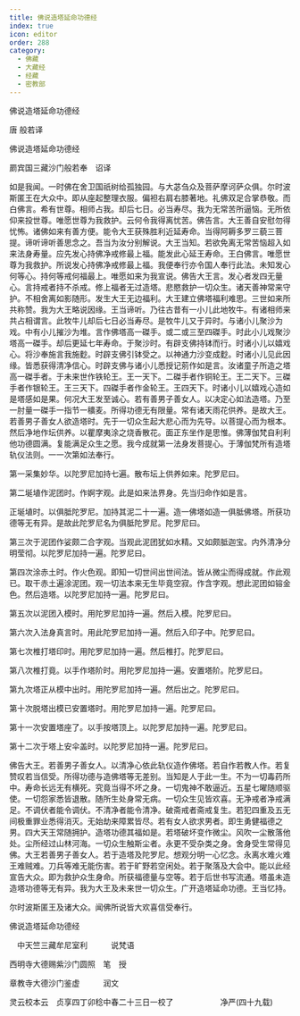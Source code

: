 ```yaml
---
title: 佛说造塔延命功德经
index: true
icon: editor
order: 288
category:
  - 佛藏
  - 大藏经
  - 经藏
  - 密教部
---
```


  佛说造塔延命功德经  

唐 般若译  

佛说造塔延命功德经  

罽宾国三藏沙门般若奉　诏译  

如是我闻。一时佛在舍卫国祇树给孤独园。与大苾刍众及菩萨摩诃萨众俱。尔时波斯匿王在大众中。即从座起整理衣服。偏袒右肩右膝著地。礼佛双足合掌恭敬。而白佛言。希有世尊。相师占我。却后七日。必当寿尽。我为无常苦所逼恼。无所依仰来投世尊。唯愿世尊为我救护。云何令我得离忧苦。佛告言。大王善自安慰勿得忧怖。诸佛如来有善方便。能令大王获殊胜利近延寿命。当得阿耨多罗三藐三菩提。谛听谛听善思念之。吾当为汝分别解说。大王当知。若欲免离无常苦恼超入如来法身寿量。应先发心持佛净戒修最上福。能发此心延王寿命。王白佛言。唯愿世尊为我救护。所说发心持佛净戒修最上福。我便奉行亦令国人奉行此法。未知发心何等心。持何等戒何福最上。唯愿如来为我宣说。佛告大王言。发心者发四无量心。言持戒者持不杀戒。修上福者无过造塔。悲愍救护一切众生。诸天善神常来守护。不相舍离如影随形。发生大王无边福利。大王建立佛塔福利难思。三世如来所共称赞。我为大王略说因缘。王当谛听。乃往古昔有一小儿此地牧牛。有诸相师来共占相谓言。此牧牛儿却后七日必当寿尽。是牧牛儿又于异时。与诸小儿聚沙为戏。中有小儿摧沙为堆。言作佛塔高一磔手。或二或三至四磔手。时此小儿戏聚沙塔高一磔手。却后更延七年寿命。于聚沙时。有辟支佛持钵而行。时诸小儿以嬉戏心。将沙奉施言我施麨。时辟支佛引钵受之。以神通力沙变成麨。时诸小儿见此因缘。皆悉获得清净信心。时辟支佛与诸小儿悉授记莂作如是言。汝诸童子所造之塔高一磔手者。于未来世作铁轮王。王一天下。二磔手者作铜轮王。王二天下。三磔手者作银轮王。王三天下。四磔手者作金轮王。王四天下。时诸小儿以嬉戏心造如是塔感如是果。何况大王发至诚心。若有善男子善女人。以决定心如法造塔。乃至一肘量一磔手一指节一穬麦。所得功德无有限量。常有诸天雨花供养。是故大王。若善男子善女人欲造塔时。先于一切众生起大悲心而为先导。以菩提心而为根本。然后净地作坛供养。以瞿摩夷涂之烧香散花。面正东坐作是思惟。佛薄伽梵自利利他功德圆满。复能满足众生之愿。我今成就第一法身发菩提心。于薄伽梵所有造塔轨仪法则。一一次第如法奉行。  

第一采集妙华。以陀罗尼加持七遍。散布坛上供养如来。陀罗尼曰。  

第二埏埴作泥团时。作婀字观。此是如来法界身。先当归命作如是言。  

正埏埴时。以俱胝陀罗尼。加持其泥二十一遍。造一佛塔如造一俱胝佛塔。所获功德等无有异。是故此陀罗尼名为俱胝陀罗尼。陀罗尼曰。  

第三次于泥团作娑颇二合字观。当观此泥团犹如水精。又如颇胝迦宝。内外清净分明莹彻。以陀罗尼加持一遍。陀罗尼曰。  

第四次涂赤土时。作火色观。即知一切世间出世间法。皆从微尘而得成就。作此观已。取干赤土遍涂泥团。观一切法本来无生毕竟空寂。作含字观。想此泥团如镕金色。然后造塔。以陀罗尼加持一遍。陀罗尼曰。  

第五次以泥团入模时。用陀罗尼加持一遍。然后入模。陀罗尼曰。  

第六次入法身真言时。用此陀罗尼加持一遍。然后入印子中。陀罗尼曰。  

第七次椎打塔印时。用陀罗尼加持一遍。然后椎打。陀罗尼曰。  

第八次椎打竟。以手作塔阶时。用陀罗尼加持一遍。安置塔阶。陀罗尼曰。  

第九次塔正从模中出时。用陀罗尼加持一遍。然后出之。陀罗尼曰。  

第十次脱塔出模已安置塔时。用陀罗尼加持一遍。陀罗尼曰。  

第十一次安置塔座了。以手按塔顶上。以陀罗尼加持一遍。陀罗尼曰。  

第十二次于塔上安伞盖时。以陀罗尼加持一遍。陀罗尼曰。  

佛告大王。若善男子善女人。以清净心依此轨仪造作佛塔。若自作若教人作。若复赞叹若当信受。所得功德与造佛塔等无差别。当知是人于此一生。不为一切毒药所中。寿命长远无有横死。究竟当得不坏之身。一切鬼神不敢逼近。五星七曜随顺驱使。一切怨家悉皆退散。随所生处身常无病。一切众生见皆欢喜。无净戒者净戒满足。不调伏者能令调伏。不清净者能令清净。破斋戒者斋戒复生。若犯四重及五无间极重罪业悉得消灭。无始劫来障累皆尽。若有女人欲求男者。即生勇健福德之男。四大天王常随拥护。造塔功德其福如是。若塔破坏变作微尘。风吹一尘散落他处。尘所经过山林河海。一切众生触斯尘者。永更不受杂类之身。舍身受生常得见佛。大王若善男子善女人。若于造塔及陀罗尼。想观分明一心忆念。永离水难火难王难贼难。刀兵等难无能伤害。若于旷野若空闲处。若于聚落及大会中。能以此经宣告大众。即为救护众生身命。所获福德量与空等。若于后世书写流通。塔虽未造造塔功德等无有异。我为大王及未来世一切众生。广开造塔延命功德。王当忆持。  

尔时波斯匿王及诸大众。闻佛所说皆大欢喜信受奉行。  

佛说造塔延命功德经  

　中天竺三藏牟尼室利　　　说梵语  

西明寺大德赐紫沙门圆照　笔　授  

章教寺大德沙门鉴虚　　　润文  

灵云校本云　贞享四丁卯稔中春二十三日一校了　　　　　　净严(四十九载)  
